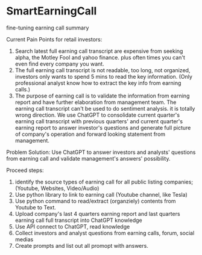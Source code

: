 # SmartEarningCall
fine-tuning earning call summary

Current Pain Points for retail investors:
1. Search latest full earning call transcript are expensive from seeking alpha, the Motley Fool and yahoo finance. plus often times you can't even find every company you want.
2. The full earning call transcript is not readable, too long, not organized, investors only wants to spend 5 mins to read the key information. (Only professional analyst know how to extract the key info from earning calls.)
3. The purpose of earning call is to validate the information from earning report and have further elaboration from management team. The earning call transcript can't be used to do sentiment analysis. it is totally wrong direction. We use ChatGPT to consolidate current quarter's earning call transcript with previous quarters' and current quarter's earning report to answer investor's questions and generate full picture of company's operation and forward looking statement from management.

Problem Solution:
Use ChatGPT to answer investors and analysts' questions from earning call and validate management's answers' possibility.

Proceed steps:
1. identify the source types of earning call for all public listing companies; (Youtube, Websites, Video/Audio)
2. Use python library to link to earning call (Youtube channel, like Tesla)
3. Use python command to read/extract (organziely) contents from Youtube to Text.
4. Upload company's last 4 quarters earning report and last quarters earning call full transcript into ChatGPT knowledge
5. Use API connect to ChatGPT, read knowledge
6. Collect investors and analyst questions from earning calls, forum, social medias
7. Create prompts and list out all promopt with answers.
